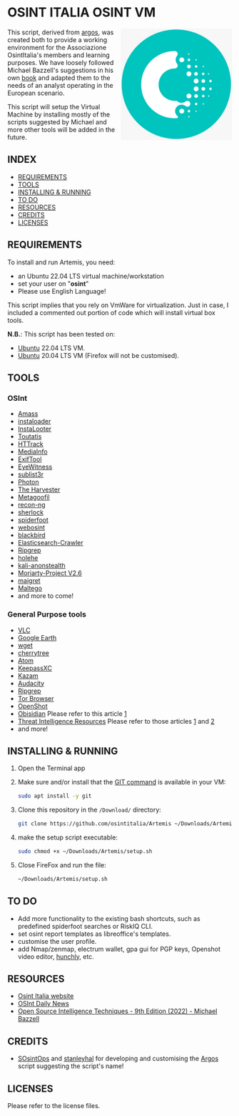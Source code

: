 # OSINT ITALIA OSINT VM
<img align="right" width="250" height="250" src="https://github.com/osintitalia/Artemis/blob/main/multimedia/images/osintitalia_logo.jpeg">

This script, derived from [argos](https://github.com/SOsintOps/Argos), was created both to provide a working environment for the Associazione OsintItalia's members and learning purposes.
We have loosely followed Michael Bazzell's suggestions in his own [book](https://inteltechniques.com/book1.html) and adapted them to the needs of an analyst operating in the European scenario.

This script will setup the Virtual Machine by installing mostly of the scripts suggested by Michael and more other tools will be added in the future.

## INDEX
- [REQUIREMENTS](https://github.com/osintitalia/Artemis/blob/master/README.md#REQUIREMENTS)
- [TOOLS](https://github.com/osintitalia/Artemis/blob/master/README.md#TOOLS)
- [INSTALLING & RUNNING](https://github.com/osintitalia/Artemis#installing--running)
- [TO DO](https://github.com/osintitalia/Artemis#to-do)
- [RESOURCES](https://github.com/osintitalia/Artemis/blob/master/README.md#resources)
- [CREDITS](https://github.com/osintitalia/Artemis#credits)
- [LICENSES](https://github.com/osintitalia/Artemis#licenses)


## REQUIREMENTS
To install and run Artemis, you need:
- an Ubuntu 22.04 LTS virtual machine/workstation
- set your user on "**osint**"
- Please use English Language!

This script implies that you rely on VmWare for virtualization. Just in case, I included a commented out portion of code which will install virtual box tools.

**N.B.**: This script has been tested on:
- [Ubuntu](https://ubuntu.com/download) 22.04 LTS VM.
- [Ubuntu](https://ubuntu.com/download) 20.04 LTS VM (Firefox will not be customised).

## TOOLS

### OSInt
- [Amass](https://github.com/OWASP/Amass)
- [instaloader](https://instaloader.github.io/)
- [InstaLooter](https://github.com/althonos/InstaLooter)
- [Toutatis](https://github.com/megadose/toutatis)
- [HTTrack](https://www.httrack.com/)
- [MediaInfo](https://mediaarea.net/en/MediaInfo/Download/Ubuntu)
- [ExifTool](https://github.com/pandastream/libimage-exiftool-perl-9.27)
- [EyeWitness](https://github.com/ChrisTruncer/EyeWitness)
- [sublist3r](https://github.com/aboul3la/Sublist3r)
- [Photon](https://github.com/s0md3v/Photon)
- [The Harvester](https://github.com/laramies/theHarvester)
- [Metagoofil](https://github.com/opsdisk/metagoofil)
- [recon-ng](https://github.com/lanmaster53/recon-ng)
- [sherlock](https://github.com/sherlock-project/sherlock)
- [spiderfoot](https://github.com/smicallef/spiderfoot)
- [webosint](https://github.com/C3n7ral051nt4g3ncy/webosint)
- [blackbird](https://github.com/p1ngul1n0/blackbird)
- [Elasticsearch-Crawler](https://github.com/AmIJesse/Elasticsearch-Crawler)
- [Ripgrep](https://github.com/BurntSushi/ripgrep)
- [holehe](https://github.com/megadose/holehe)
- [kali-anonstealth](https://github.com/Und3rf10w/kali-anonsurf)
- [Moriarty-Project V2.6](https://github.com/AzizKpln/Moriarty-Project)
- [maigret](https://github.com/soxoj/maigret)
- [Maltego](https://www.maltego.com/)
- and more to come!

### General Purpose tools
- [VLC](https://www.videolan.org/vlc/index.html)
- [Google Earth](https://www.google.com/earth/versions/#earth-pro)
- [wget](https://www.gnu.org/software/wget/)
- [cherrytree](https://www.giuspen.com/cherrytree/)
- [Atom](https://atom.io/)
- [KeepassXC](https://keepassxc.org/)
- [Kazam](https://launchpad.net/kazam)
- [Audacity](https://www.audacityteam.org/)
- [Ripgrep](https://github.com/BurntSushi/ripgrep)
- [Tor Browser](https://www.torproject.org/)
- [OpenShot](https://www.openshot.org/)
- [Obisidian](https://obsidian.md/) Please refer to this article [1](https://webbreacher.com/2022/03/15/obsidian/)
- [Threat Intelligence Resources](https://github.com/pstirparo/threatintel-resources) Please refer to those articles [1](https://isc.sans.edu/forums/diary/Analysis+of+Competing+Hypotheses+ACH+part+1/22460/) and [2](https://isc.sans.edu/forums/diary/Analysis+of+Competing+Hypotheses+WCry+and+Lazarus+ACH+part+2/22470/)
- and more!


## INSTALLING & RUNNING
1) Open the Terminal app

2) Make sure and/or install that the [GIT command](https://linuxize.com/post/how-to-install-git-on-ubuntu-20-04/) is available in your VM:
    ```bash
    sudo apt install -y git
    ```
3) Clone this repository in the ```/Download/``` directory:
    ```bash
    git clone https://github.com/osintitalia/Artemis ~/Downloads/Artemis
    ```

4) make the setup script executable:
    ```bash
    sudo chmod +x ~/Downloads/Artemis/setup.sh
    ```

5) Close FireFox and run the file:
    ```bash
    ~/Downloads/Artemis/setup.sh
    ```

## TO DO
- Add more functionality to the existing bash shortcuts, such as predefined spiderfoot searches or RiskIQ CLI.
- set osint report templates as libreoffice's templates.
- customise the user profile.
- add Nmap/zenmap, electrum wallet, gpa gui for PGP keys, Openshot video editor, [hunchly](https://www.hunch.ly/), etc.

## RESOURCES
- [Osint Italia website](https://osintitalia.it)
- [OSInt Daily News](https://t.me/Osintlatestnews)
- [Open Source Intelligence Techniques - 9th Edition (2022) - Michael Bazzell](https://inteltechniques.com/book1.html)

## CREDITS
- [SOsintOps](https://github.com/SOsintOps) and [stanleyhal](https://github.com/stanleyhal) for developing and customising the [Argos](https://github.com/SOsintOps/Argos) script suggesting the script's name!

## LICENSES
Please refer to the license files.
